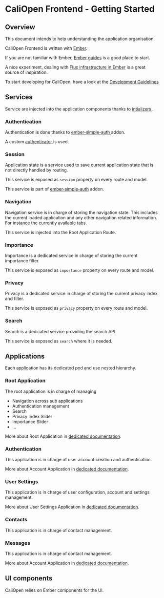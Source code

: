 CaliOpen Frontend - Getting Started
===================================

## Overview

This document intends to help understanding the application organisation.

CaliOpen Frontend is written with [Ember](http://emberjs.com/).

If you are not familiar with Ember, [Ember guides](http://guides.emberjs.com/)
is a good place to start.

A nice experiment, dealing with [Flux infrastructure in
Ember](http://www.thesoftwaresimpleton.com/blog/2015/03/13/ember-reflux/) is a
great source of inspiration.

To start developing for CaliOpen, have a look at the [Development
Guidelines](./02-development-guidelines.markdown)

## Services

Service are injected into the application components thanks to [intializers
](http://guides.emberjs.com/v1.11.0/understanding-ember/dependency-injection-and-service-lookup/#toc_dependency-injection-with-code-register-inject-code).

### Authentication

Authentication is done thanks to [ember-simple-auth
](http://ember-simple-auth.com/) addon.

A custom [authenticator
](https://github.com/CaliOpen/caliopen.frontend/tree/master/app/authenticators/custom.js)
is used.

### Session

Application state is a service used to save current application state that is
not directly handled by routing.

This service is exposed as `session` property on every route and model.

This service is part of [ember-simple-auth](http://ember-simple-auth.com/)
addon.

### Navigation

Navigation service is in charge of storing the navigation state. This includes
the current loaded application and any other navigation related information. For
instance the currently available tabs.

This service is injected into the Root Application Route.

### Importance

Importance is a dedicated service in charge of storing the current importance
filter.

This service is exposed as `importance` property on every route and model.

### Privacy

Privacy is a dedicated service in charge of storing the current privacy index
and filter.

This service is exposed as `privacy` property on every route and model.

### Search

Search is a dedicated service providing the search API.

This service is exposed as `search` where it is needed.

## Applications

Each application has its dedicated pod and use nested hierarchy.

### Root Application

The root application is in charge of managing

- Navigation across sub applications
- Authentication management
- Search
- Privacy Index Slider
- Importance Slider
- ...

More about Root Application in [dedicated documentation](./applications/01-root.markdown).

### Authentication

This application is in charge of user account creation and authentication.

More about Account Application in [dedicated documentation](./applications/02-authentication.markdown).

### User Settings

This application is in charge of user configuration, account and settings
management.

More about User Settings Application in [dedicated documentation](./applications/03-user-settings.markdown).

### Contacts

This application is in charge of contact management.

### Messages

This application is in charge of contact management.

More about Account Application in [dedicated documentation](./applications/04-messages.markdown).

## UI components

CaliOpen relies on Ember components for the UI.




